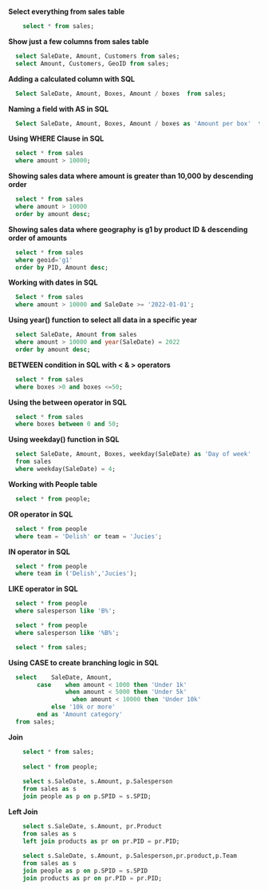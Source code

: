 **Select everything from sales table**

```sql
    select * from sales;
```

**Show just a few columns from sales table**

```sql
  select SaleDate, Amount, Customers from sales;
  select Amount, Customers, GeoID from sales;
```
**Adding a calculated column with SQL**

```sql
  Select SaleDate, Amount, Boxes, Amount / boxes  from sales;
```

**Naming a field with AS in SQL**

```sql
  Select SaleDate, Amount, Boxes, Amount / boxes as 'Amount per box'  from sales;
```

**Using WHERE Clause in SQL**

```sql
  select * from sales
  where amount > 10000;
```
**Showing sales data where amount is greater than 10,000 by descending order**
```sql
  select * from sales
  where amount > 10000
  order by amount desc;
```
**Showing sales data where geography is g1 by product ID & descending order of amounts**

```sql
  select * from sales
  where geoid='g1'
  order by PID, Amount desc;
```
**Working with dates in SQL**

```sql
  Select * from sales
  where amount > 10000 and SaleDate >= '2022-01-01';
```
**Using year() function to select all data in a specific year**

```sql
  select SaleDate, Amount from sales
  where amount > 10000 and year(SaleDate) = 2022
  order by amount desc;
```
**BETWEEN condition in SQL with < & > operators**

```sql
  select * from sales
  where boxes >0 and boxes <=50;
```
**Using the between operator in SQL**

```sql
  select * from sales
  where boxes between 0 and 50;
```
**Using weekday() function in SQL**

```sql
  select SaleDate, Amount, Boxes, weekday(SaleDate) as 'Day of week'
  from sales
  where weekday(SaleDate) = 4;
```
**Working with People table**

```sql
  select * from people;
```
**OR operator in SQL**

```sql
  select * from people
  where team = 'Delish' or team = 'Jucies';
```
**IN operator in SQL**

```sql
  select * from people
  where team in ('Delish','Jucies');
```
**LIKE operator in SQL**

```sql
  select * from people
  where salesperson like 'B%';

  select * from people
  where salesperson like '%B%';

  select * from sales;
```
**Using CASE to create branching logic in SQL**

```sql
  select 	SaleDate, Amount,
  		case 	when amount < 1000 then 'Under 1k'
  				when amount < 5000 then 'Under 5k'
                  when amount < 10000 then 'Under 10k'
  			else '10k or more'
  		end as 'Amount category'
  from sales;
```
**Join**
```sql
  	select * from sales;
  	
  	select * from people;
  	
  	select s.SaleDate, s.Amount, p.Salesperson
  	from sales as s
  	join people as p on p.SPID = s.SPID;
```

**Left Join**	
```sql
  	select s.SaleDate, s.Amount, pr.Product
  	from sales as s
  	left join products as pr on pr.PID = pr.PID;
  	
  	select s.SaleDate, s.Amount, p.Salesperson,pr.product,p.Team
  	from sales as s
  	join people as p on p.SPID = s.SPID
  	join products as pr on pr.PID = pr.PID;
	
```

